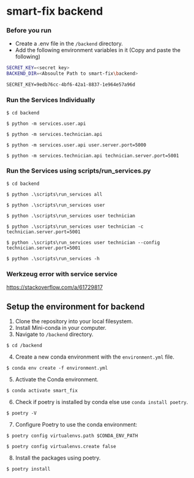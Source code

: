# smart-fix backend

### Before you run

-   Create a .env file in the `/backend` directory.
-   Add the following environment variables in it (Copy and paste the following)

```sh
SECRET_KEY=<secret key>
BACKEND_DIR=<Absoulte Path to smart-fix\backend>
```

`SECRET_KEY=9edb76cc-4bf6-42a1-8837-1e964e57a96d`

### Run the Services Individually

```shell
$ cd backend

$ python -m services.user.api

$ python -m services.technician.api

$ python -m services.user.api user.server.port=5000

$ python -m services.technician.api technician.server.port=5001
```

### Run the Services using scripts/run_services.py

```shell
$ cd backend

$ python .\scripts\run_services all

$ python .\scripts\run_services user

$ python .\scripts\run_services user technician

$ python .\scripts\run_services user technician -c technician.server.port=5001

$ python .\scripts\run_services user technician --config technician.server.port=5001

$ python .\scripts\run_services -h

```

### Werkzeug error with service service

https://stackoverflow.com/a/61729817

## Setup the environment for backend

1. Clone the repository into your local filesystem.
2. Install Mini-conda in your computer.
3. Navigate to `/backend` directory.

```shell
$ cd /backend
```

4. Create a new conda environment with the `environment.yml` file.

```shell
$ conda env create -f environment.yml
```

5. Activate the Conda environment.

```shell
$ conda activate smart_fix
```

6. Check if poetry is installed by conda else use `conda install poetry`.

```shell
$ poetry -V
```

7. Configure Poetry to use the conda environment:

```shell
$ poetry config virtualenvs.path $CONDA_ENV_PATH

$ poetry config virtualenvs.create false
```

8. Install the packages using poetry.

```shell
$ poetry install
```
